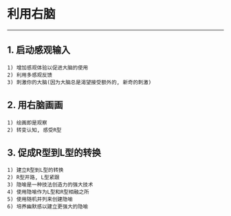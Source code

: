 # **利用右脑**
***


## **1. 启动感观输入**
    1) 增加感观体验以促进大脑的使用
    2) 利用多感观反馈
    3) 刺激你的大脑(因为大脑总是渴望接受额外的, 新奇的刺激)


## **2. 用右脑画画**
    1) 绘画即是观察
    2) 转变认知, 感受R型


## **3. 促成R型到L型的转换**
    1) 建立R型到L型的转换
    2) R型开路, L型紧跟
    3) 隐喻是一种技法创造力的强大技术
    4) 使用隐喻作为L型和R型相融之所
    5) 使用随机并列来创建隐喻
    6) 培养幽默感以建立更强大的隐喻
